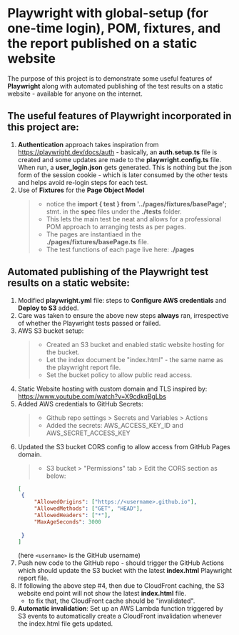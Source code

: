 
# Playwright with global-setup (for one-time login), POM, fixtures, and the report published on a static website 

The purpose of this project is to demonstrate some useful features of **Playwright** along with automated publishing of the test results on a static website - available for anyone on the internet.

## The useful features of Playwright incorporated in this project are:
1. **Authentication** approach takes inspiration from https://playwright.dev/docs/auth - basically, an **auth.setup.ts** file is created and some updates are made to the **playwright.config.ts** file. When run, a **user_login.json** gets generated. This is nothing but the json form of the session cookie - which is later consumed by the other tests and helps avoid re-login steps for each test.
2. Use of **Fixtures** for the **Page Object Model** 
    >- notice the **import { test } from '../pages/fixtures/basePage';** stmt. in the **spec** files under the **./tests** folder.
    >- This lets the main test be neat and allows for a professional POM approach to arranging tests as per pages.
    >- The pages are instantiaed in the **./pages/fixtures/basePage.ts** file.
    >- The test functions of each page live here: **./pages**

## Automated publishing of the Playwright test results on a static website:
1. Modified **playwright.yml** file: steps to **Configure AWS credentials** and **Deploy to S3** added.
2. Care was taken to ensure the above new steps **always** ran, irrespective of whether the Playwright tests passed or failed.
3. AWS S3 bucket setup:
   >- Created an S3 bucket and enabled static website hosting for the bucket.
   >- Let the index document be "index.html" - the same name as the playwright report file.
   >- Set the bucket policy to allow public read access.
4. Static Website hosting with custom domain and TLS inspired by: https://www.youtube.com/watch?v=X9cdkqBgLbs
5. Added AWS credentials to GitHub Secrets:
   >- Github repo settings > Secrets and Variables > Actions
   >- Added the secrets: AWS_ACCESS_KEY_ID and AWS_SECRET_ACCESS_KEY
6. Updated the S3 bucket CORS config to allow access from GitHub Pages domain.
   >- S3 bucket > "Permissions" tab > Edit the CORS section as below: 
   ```json
   [
    {
        "AllowedOrigins": ["https://<username>.github.io"],
        "AllowedMethods": ["GET", "HEAD"],
        "AllowedHeaders": ["*"],
        "MaxAgeSeconds": 3000
        
    }
   ]
   ```
   (here `<username>` is the GitHub username)
7. Push new code to the GitHub repo - should trigger the GitHub Actions which should update the S3 bucket with the latest **index.html** Playwright report file.
8. If following the above step #4, then due to CloudFront caching, the S3 website end point will not show the latest **index.html** file.
   - to fix that, the CloudFront cache should be "invalidated".
9. **Automatic invalidation**: Set up an AWS Lambda function triggered by S3 events to automatically create a CloudFront invalidation whenever the index.html file gets updated.
   


